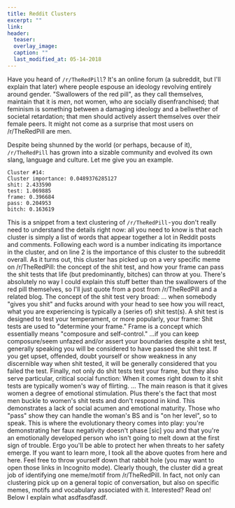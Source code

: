 ```yaml
---
title: Reddit Clusters
excerpt: ""
link:
header:
  teaser: 
  overlay_image: 
  caption: ""
  last_modified_at: 05-14-2018
---
```


Have you heard of `/r/TheRedPill`? It's an online forum (a subreddit, but I'll
explain that later) where people espouse an ideology revolving entirely around
gender. "Swallowers of the red pill", as they call themselves, maintain that it
is _men_, not women, who are socially disenfranchised; that feminism is
something between a damaging ideology and a bellwether of societal retardation;
that men should actively assert themselves over their female peers. It might not
come as a  surprise that most users on /r/TheRedPill are men.

Despite being shunned by the world (or perhaps, because of it), `/r/TheRedPill`
has grown into a sizable community and evolved its own slang, language and
culture. Let me give you an example.

```
Cluster #14:
Cluster importance: 0.0489376285127
shit: 2.433590
test: 1.069885
frame: 0.396684
pass: 0.204953
bitch: 0.163619
```

This is a snippet from a text clustering of `/r/TheRedPill` - you don't really
need to understand the details right now: all you need to know is that each
cluster is simply a list of words that appear together a lot in Reddit posts and
comments. Following each word is a number indicating its importance in the
cluster, and on line 2 is the importance of this cluster to the subreddit
overall.  As it turns out, this cluster has picked up on a very specific meme on
/r/TheRedPill: the concept of the shit test, and how your frame can pass the
shit tests that life (but predominantly, bitches) can throw at you.  There's
absolutely no way I could explain this stuff better than the swallowers of the
red pill themselves, so I'll just quote from a post from /r/TheRedPill and a
related blog.  The concept of the shit test very broad: … when somebody "gives
you shit" and fucks around with your head to see how you will react, what you
are experiencing is typically a (series of) shit test(s).  A shit test is
designed to test your temperament, or more popularly, your frame: Shit tests are
used to "determine your frame." Frame is a concept which essentially means
"composure and self-control." …if you can keep composure/seem unfazed and/or
assert your boundaries despite a shit test, generally speaking you will be
considered to have passed the shit test. If you get upset, offended, doubt
yourself or show weakness in any discernible way when shit tested, it will be
generally considered that you failed the test.  Finally, not only do shit tests
test your frame, but they also serve particular, critical social function: When
it comes right down to it shit tests are typically women's way of flirting.  …
The main reason is that it gives women a degree of emotional stimulation. Plus
there's the fact that most men buckle to women's shit tests and don't respond in
kind. This demonstrates a lack of social acumen and emotional maturity. Those
who "pass" show they can handle the woman's BS and is "on her level", so to
speak. This is where the evolutionary theory comes into play: you're
demonstrating her faux negativity doesn't phase [sic] you and that you're an
emotionally developed person who isn't going to melt down at the first sign of
trouble. Ergo you'll be able to protect her when threats to her safety emerge.
If you want to learn more, I took all the above quotes from here and here. Feel
free to throw yourself down that rabbit hole (you may want to open those links
in Incognito mode).  Clearly though, the cluster did a great job of identifying
one meme/motif from /r/TheRedPill. In fact, not only can clustering pick up on a
general topic of conversation, but also on specific memes, motifs and vocabulary
associated with it.  Interested? Read on! Below I explain what asdfasdfasdf.
